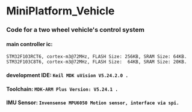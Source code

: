 # MiniPlatform_Vehicle
### Code for a two wheel vehicle's control system

#### main controller ic:
`STM32F103RCT6, cortex-m3@72MHz, FLASH Size: 256KB, SRAM Size: 64KB.`
`STM32F103C8T6, cortex-m3@72MHz, FLASH Size:  64KB, SRAM Size: 20KB.`
#### development IDE: `Keil MDK uVision V5.24.2.0 .`
#### Toolchain: `MDK-ARM Plus Version: V5.24.1 .`
#### IMU Sensor: `Invensense MPU6050 Motion sensor, interface via spi.`
